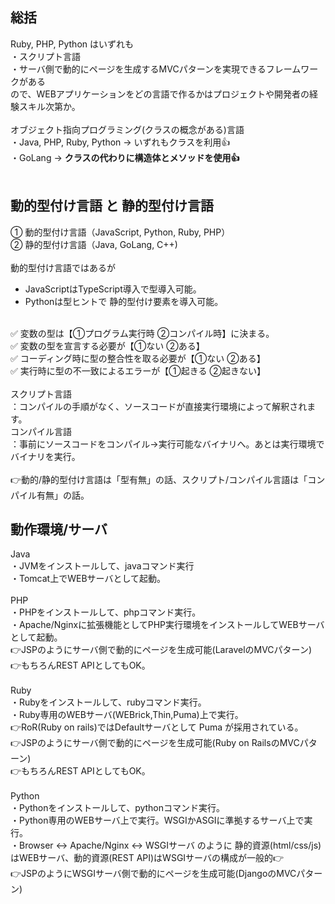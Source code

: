## 総括
Ruby, PHP, Python はいずれも<br>
・スクリプト言語<br>
・サーバ側で動的にページを生成するMVCパターンを実現できるフレームワークがある<br>
ので、WEBアプリケーションをどの言語で作るかはプロジェクトや開発者の経験スキル次第か。<br>
<br>
オブジェクト指向プログラミング(クラスの概念がある)言語<br>
・Java, PHP, Ruby, Python -> いずれもクラスを利用👍<br>
・GoLang -> **クラスの代わりに構造体とメソッドを使用👍**<br>
<br>

## 動的型付け言語 と 静的型付け言語
① 動的型付け言語（JavaScript, Python, Ruby, PHP）<br>
② 静的型付け言語（Java, GoLang, C++)<br>
<br>
動的型付け言語ではあるが<br>
- JavaScriptはTypeScript導入で型導入可能。
- Pythonは型ヒントで 静的型付け要素を導入可能。
<br>
✅ 変数の型は【①プログラム実行時 ②コンパイル時】に決まる。<br>
✅ 変数の型を宣言する必要が【①ない ②ある】<br>
✅ コーディング時に型の整合性を取る必要が【①ない ②ある】<br>
✅ 実行時に型の不一致によるエラーが【①起きる ②起きない】<br>
<br>
スクリプト言語<br>
：コンパイルの手順がなく、ソースコードが直接実行環境によって解釈されます。<br>
コンパイル言語<br>
：事前にソースコードをコンパイル→実行可能なバイナリへ。あとは実行環境でバイナリを実行。<br>
<br>
👉動的/静的型付け言語は「型有無」の話、スクリプト/コンパイル言語は「コンパイル有無」の話。<br>

## 動作環境/サーバ
Java<br>
・JVMをインストールして、javaコマンド実行<br>
・Tomcat上でWEBサーバとして起動。<br>
<br>
PHP<br>
・PHPをインストールして、phpコマンド実行。<br>
・Apache/Nginxに拡張機能としてPHP実行環境をインストールしてWEBサーバとして起動。<br>
👉JSPのようにサーバ側で動的にページを生成可能(LaravelのMVCパターン)<br>
👉もちろんREST APIとしてもOK。<br>
<br>
Ruby<br>
・Rubyをインストールして、rubyコマンド実行。<br>
・Ruby専用のWEBサーバ(WEBrick,Thin,Puma)上で実行。<br>
👉RoR(Ruby on rails)ではDefaultサーバとして Puma が採用されている。<br>
👉JSPのようにサーバ側で動的にページを生成可能(Ruby on RailsのMVCパターン)<br>
👉もちろんREST APIとしてもOK。<br>
<br>
Python<br>
・Pythonをインストールして、pythonコマンド実行。<br>
・Python専用のWEBサーバ上で実行。WSGIかASGIに準拠するサーバ上で実行。<br>
・Browser <-> Apache/Nginx <-> WSGIサーバ のように 静的資源(html/css/js)はWEBサーバ、動的資源(REST API)はWSGIサーバの構成が一般的👉<br>
👉JSPのようにWSGIサーバ側で動的にページを生成可能(DjangoのMVCパターン)<br>

